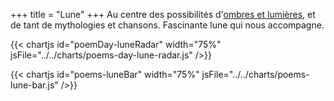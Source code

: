 +++
title = "Lune"
+++
Au centre des possibilités d'[ombres et lumières](/tags/ombres-et-lumieres), et de tant de mythologies et chansons. Fascinante lune qui nous accompagne.

{{< chartjs id="poemDay-luneRadar" width="75%" jsFile="../../charts/poems-day-lune-radar.js" />}}

{{< chartjs id="poems-luneBar" width="75%" jsFile="../../charts/poems-lune-bar.js" />}}
